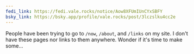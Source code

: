 ```yaml
---
fedi_link: https://fedi.vale.rocks/notice/Aow8XFUmIUnCYxSBFY
bsky_link: https://bsky.app/profile/vale.rocks/post/3lczslku4cc2e
---
```


People have been trying to go to `/now`, `/about`, and `/links` on my site. I don't have these pages nor links to them anywhere. Wonder if it's time to make some...
